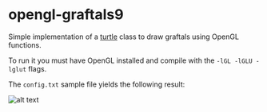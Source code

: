 # opengl-graftals9
Simple implementation of a [turtle](https://www.cs.cornell.edu/courses/cs1110/2016fa/assignments/assignment4/api/turtle.html) class to draw graftals using OpenGL functions.

To run it you must have OpenGL installed and compile with the `-lGL -lGLU -lglut` flags.

The `config.txt` sample file yields the following result:

![alt text](https://github.com/alexgmm/opengl-graftals/blob/master/graftal.gif?raw=true)
